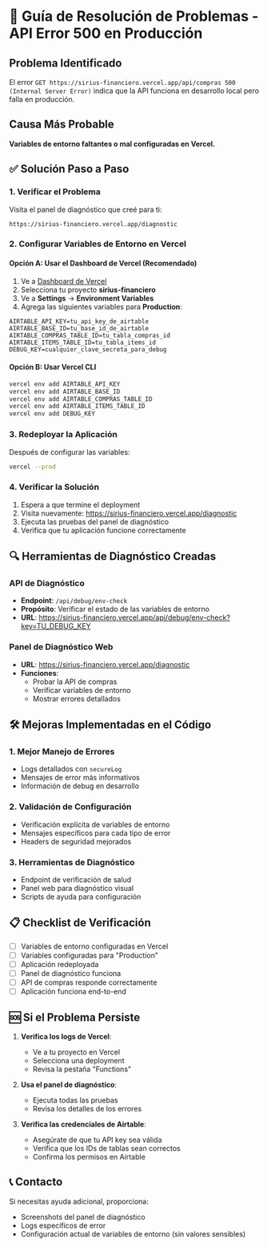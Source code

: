 # 🚨 Guía de Resolución de Problemas - API Error 500 en Producción

## Problema Identificado
El error `GET https://sirius-financiero.vercel.app/api/compras 500 (Internal Server Error)` indica que la API funciona en desarrollo local pero falla en producción.

## Causa Más Probable
**Variables de entorno faltantes o mal configuradas en Vercel.**

## ✅ Solución Paso a Paso

### 1. Verificar el Problema
Visita el panel de diagnóstico que creé para ti:
```
https://sirius-financiero.vercel.app/diagnostic
```

### 2. Configurar Variables de Entorno en Vercel

#### Opción A: Usar el Dashboard de Vercel (Recomendado)
1. Ve a [Dashboard de Vercel](https://vercel.com/dashboard)
2. Selecciona tu proyecto **sirius-financiero**
3. Ve a **Settings** → **Environment Variables**
4. Agrega las siguientes variables para **Production**:

```
AIRTABLE_API_KEY=tu_api_key_de_airtable
AIRTABLE_BASE_ID=tu_base_id_de_airtable
AIRTABLE_COMPRAS_TABLE_ID=tu_tabla_compras_id
AIRTABLE_ITEMS_TABLE_ID=tu_tabla_items_id
DEBUG_KEY=cualquier_clave_secreta_para_debug
```

#### Opción B: Usar Vercel CLI
```bash
vercel env add AIRTABLE_API_KEY
vercel env add AIRTABLE_BASE_ID
vercel env add AIRTABLE_COMPRAS_TABLE_ID
vercel env add AIRTABLE_ITEMS_TABLE_ID
vercel env add DEBUG_KEY
```

### 3. Redeployar la Aplicación
Después de configurar las variables:
```bash
vercel --prod
```

### 4. Verificar la Solución
1. Espera a que termine el deployment
2. Visita nuevamente: https://sirius-financiero.vercel.app/diagnostic
3. Ejecuta las pruebas del panel de diagnóstico
4. Verifica que tu aplicación funcione correctamente

## 🔍 Herramientas de Diagnóstico Creadas

### API de Diagnóstico
- **Endpoint**: `/api/debug/env-check`
- **Propósito**: Verificar el estado de las variables de entorno
- **URL**: https://sirius-financiero.vercel.app/api/debug/env-check?key=TU_DEBUG_KEY

### Panel de Diagnóstico Web
- **URL**: https://sirius-financiero.vercel.app/diagnostic
- **Funciones**:
  - Probar la API de compras
  - Verificar variables de entorno
  - Mostrar errores detallados

## 🛠️ Mejoras Implementadas en el Código

### 1. Mejor Manejo de Errores
- Logs detallados con `secureLog`
- Mensajes de error más informativos
- Información de debug en desarrollo

### 2. Validación de Configuración
- Verificación explícita de variables de entorno
- Mensajes específicos para cada tipo de error
- Headers de seguridad mejorados

### 3. Herramientas de Diagnóstico
- Endpoint de verificación de salud
- Panel web para diagnóstico visual
- Scripts de ayuda para configuración

## 📋 Checklist de Verificación

- [ ] Variables de entorno configuradas en Vercel
- [ ] Variables configuradas para "Production"
- [ ] Aplicación redeployada
- [ ] Panel de diagnóstico funciona
- [ ] API de compras responde correctamente
- [ ] Aplicación funciona end-to-end

## 🆘 Si el Problema Persiste

1. **Verifica los logs de Vercel**:
   - Ve a tu proyecto en Vercel
   - Selecciona una deployment
   - Revisa la pestaña "Functions"

2. **Usa el panel de diagnóstico**:
   - Ejecuta todas las pruebas
   - Revisa los detalles de los errores

3. **Verifica las credenciales de Airtable**:
   - Asegúrate de que tu API key sea válida
   - Verifica que los IDs de tablas sean correctos
   - Confirma los permisos en Airtable

## 📞 Contacto
Si necesitas ayuda adicional, proporciona:
- Screenshots del panel de diagnóstico
- Logs específicos de error
- Configuración actual de variables de entorno (sin valores sensibles)
